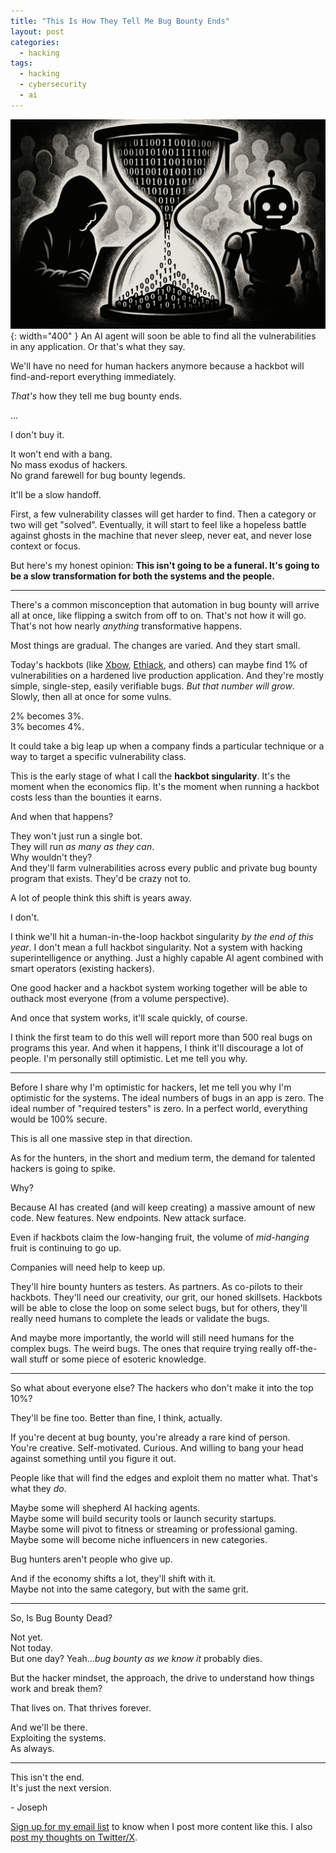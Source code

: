 ```yaml
---
title: "This Is How They Tell Me Bug Bounty Ends"
layout: post
categories:
  - hacking
tags:
  - hacking
  - cybersecurity
  - ai
---
```

![](/assets/images/bug_bounty_transformation_banner.png){: width="400" }
An AI agent will soon be able to find all the vulnerabilities in any application. Or that's what they say.  

We'll have no need for human hackers anymore because a hackbot will find-and-report everything immediately.   

*That's* how they tell me bug bounty ends.  

...  

I don't buy it.  

It won't end with a bang.  
No mass exodus of hackers.  
No grand farewell for bug bounty legends.  

It'll be a slow handoff.  

First, a few vulnerability classes will get harder to find. Then a category or two will get "solved". Eventually, it will start to feel like a hopeless battle against ghosts in the machine that never sleep, never eat, and never lose context or focus.  

But here's my honest opinion: **This isn't going to be a funeral. It's going to be a slow transformation for both the systems and the people.**  

---

There's a common misconception that automation in bug bounty will arrive all at once, like flipping a switch from off to on. That's not how it will go. That's not how nearly *anything* transformative happens.  

Most things are gradual. The changes are varied. And they start small.  

Today's hackbots (like [Xbow](https://xbow.com/), [Ethiack](https://ethiack.com/), and others) can maybe find 1% of vulnerabilities on a hardened live production application. And they're mostly simple, single-step, easily verifiable bugs. _But that number will grow_. Slowly, then all at once for some vulns.  

2% becomes 3%.   
3% becomes 4%.   

It could take a big leap up when a company finds a particular technique or a way to target a specific vulnerability class.  

This is the early stage of what I call the **hackbot singularity**. It's the moment when the economics flip. It's the moment when running a hackbot costs less than the bounties it earns.  

And when that happens?  

They won't just run a single bot.  
They will run _as many as they can_.  
Why wouldn't they?  
And they'll farm vulnerabilities across every public and private bug bounty program that exists. They'd be crazy not to.  

A lot of people think this shift is years away.  

I don't.  

I think we'll hit a human-in-the-loop hackbot singularity *by the end of this year*. I don't mean a full hackbot singularity. Not a system with hacking superintelligence or anything. Just a highly capable AI agent combined with smart operators (existing hackers).  

One good hacker and a hackbot system working together will be able to outhack most everyone (from a volume perspective).  

And once that system works, it'll scale quickly, of course.  

I think the first team to do this well will report more than 500 real bugs on programs this year. And when it happens, I think it'll discourage a lot of people. I'm personally still optimistic. Let me tell you why.  

---

Before I share why I'm optimistic for hackers, let me tell you why I'm optimistic for the systems. The ideal numbers of bugs in an app is zero. The ideal number of "required testers" is zero. In a perfect world, everything would be 100% secure.   

This is all one massive step in that direction.  

As for the hunters, in the short and medium term, the demand for talented hackers is going to spike.  

Why?  

Because AI has created (and will keep creating) a massive amount of new code. New features. New endpoints. New attack surface.  

Even if hackbots claim the low-hanging fruit, the volume of *mid-hanging* fruit is continuing to go up.  

Companies will need help to keep up.  

They'll hire bounty hunters as testers. As partners. As co-pilots to their hackbots. They'll need our creativity, our grit, our honed skillsets. Hackbots will be able to close the loop on some select bugs, but for others, they'll really need humans to complete the leads or validate the bugs.   

And maybe more importantly, the world will still need humans for the complex bugs. The weird bugs. The ones that require trying really off-the-wall stuff or some piece of esoteric knowledge.  

---

So what about everyone else? The hackers who don't make it into the top 10%?  

They'll be fine too. Better than fine, I think, actually.  

If you're decent at bug bounty, you're already a rare kind of person.  
You're creative. Self-motivated. Curious. And willing to bang your head against something until you figure it out.  

People like that will find the edges and exploit them no matter what. That's what they *do*.  

Maybe some will shepherd AI hacking agents.  
Maybe some will build security tools or launch security startups.  
Maybe some will pivot to fitness or streaming or professional gaming.    
Maybe some will become niche influencers in new categories.  

Bug hunters aren't people who give up.  

And if the economy shifts a lot, they'll shift with it.  
Maybe not into the same category, but with the same grit.  

---

So, Is Bug Bounty Dead?  

Not yet.  
Not today.  
But one day? Yeah...*bug bounty as we know it* probably dies.  

But the hacker mindset, the approach, the drive to understand how things work and break them?  

That lives on. That thrives forever.  

And we'll be there.  
Exploiting the systems.  
As always.  

---

This isn't the end.  
It's just the next version.  

\- Joseph

[Sign up for my email list](https://thacker.beehiiv.com/subscribe) to know when I post more content like this.
I also [post my thoughts on Twitter/X](https://x.com/rez0__).

<meta name="twitter:card" content="summary_large_image" />
<meta name="twitter:site" content="@rez0__" />
<meta name="twitter:creator" content="@rez0__" />
<meta property="og:url" content="https://josephthacker.com/hacking/2025/06/09/this-is-how-they-tell-me-bug-bounty-ends.html" />
<meta property="og:title" content="This Is How They Tell Me Bug Bounty Ends" />
<meta property="og:description" content="Exploring the transformation and future of bug bounty hunting with automation and AI." />
<meta property="og:image" content="https://josephthacker.com/assets/images/bug_bounty_transformation_banner.png" />
